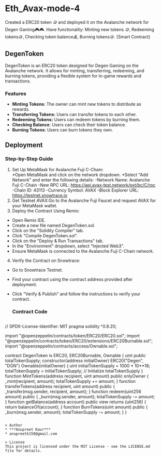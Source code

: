 # Eth_Avax-mode-4
Created a ERC20 token 🪙 and deployed it on the Avalanche network for Degen Gaming🎮🎮.  Have  functionality:  Minting new tokens 🪙, Redeeming tokens🪙, Checking token balance💰, Burning tokens🪙. {Smart Contract}
## DegenToken
DegenToken is an ERC20 token designed for Degen Gaming on the Avalanche network. It allows for minting, transferring, redeeming, and burning tokens, providing a flexible system for in-game rewards and transactions.
### Features
* **Minting Tokens:** The owner can mint new tokens to distribute as rewards.
* **Transferring Tokens:** Users can transfer tokens to each other.
* **Redeeming Tokens:** Users can redeem tokens by burning them.
* **Checking Balance**: Users can check their token balance.
* **Burning Tokens:** Users can burn tokens they own.
## Deployment
### Step-by-Step Guide
1. Set Up MetaMask for Avalanche Fuji C-Chain:                          
*Open MetaMask and click on the network dropdown.
*Select "Add Network" and enter the following details:
-Network Name: Avalanche Fuji C-Chain
-New RPC URL: https://api.avax-test.network/ext/bc/C/rpc
-Chain ID: 43113
-Currency Symbol: AVAX
-Block Explorer URL: https://testnet.snowtrace.io
2. Get Testnet AVAX:Go to the Avalanche Fuji Faucet and request AVAX for your MetaMask wallet.
3. Deploy the Contract Using Remix:
* Open Remix IDE.
* Create a new file named DegenToken.sol.
* Click on the "Solidity Compiler" tab.
* Click "Compile DegenToken.sol".
* Click on the "Deploy & Run Transactions" tab.
* In the "Environment" dropdown, select "Injected Web3".
* Ensure MetaMask is connected to the Avalanche Fuji C-Chain network.
4. Verify the Contract on Snowtrace:
* Go to Snowtrace Testnet.
* Find your contract using the contract address provided after deployment.
* Click "Verify & Publish" and follow the instructions to verify your contract.
  ### Contract Code
  
  ```
// SPDX-License-Identifier: MIT
pragma solidity ^0.8.20;

import "@openzeppelin/contracts/token/ERC20/ERC20.sol";
import "@openzeppelin/contracts/token/ERC20/extensions/ERC20Burnable.sol";
import "@openzeppelin/contracts/access/Ownable.sol";

contract DegenToken is ERC20, ERC20Burnable, Ownable {
    uint public totalTokenSupply;
    constructor(address initialOwner) ERC20("Degen", "DGN") Ownable(initialOwner) {
        uint initialTokenSupply = 1000 * 10**18;
        totalTokenSupply = initialTokenSupply; // Initialize totalTokenSupply
    }
    function MintTokens(address recipient, uint amount) public onlyOwner {
        _mint(recipient, amount);
        totalTokenSupply += amount;
    }
    function transferTokens(address recipient, uint amount) public {
        _transfer(msg.sender, recipient, amount);
    }
    function redeem(uint256 amount) public {
        _burn(msg.sender, amount);
        totalTokenSupply -= amount;
    }
    function getBalance(address account) public view returns (uint256) {
        return balanceOf(account);
    }
    function BurnTokens(uint amount) public {
        _burn(msg.sender, amount);
        totalTokenSupply -= amount;
    }
}
```

> Author
* ***Anupreet Kaur***
* anupreetk159@gmail.com

> License
This project is licensed under the MIT License - see the LICENSE.md file for details.
